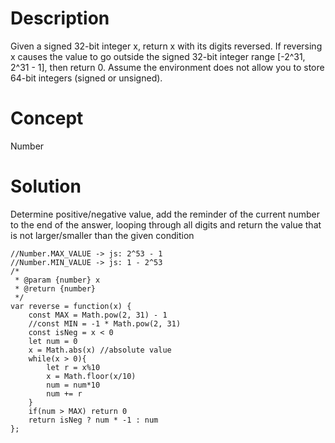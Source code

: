 # Description
Given a signed 32-bit integer x, return x with its digits reversed. If reversing x causes the value to go outside the signed 32-bit integer range [-2^31, 2^31 - 1], then return 0. Assume the environment does not allow you to store 64-bit integers (signed or unsigned).
# Concept
Number
# Solution
Determine positive/negative value, add the reminder of the current number to the end of the answer, looping through all digits and return the value that is not larger/smaller than the given condition
```
//Number.MAX_VALUE -> js: 2^53 - 1
//Number.MIN_VALUE -> js: 1 - 2^53
/*
 * @param {number} x
 * @return {number}
 */
var reverse = function(x) {
    const MAX = Math.pow(2, 31) - 1
    //const MIN = -1 * Math.pow(2, 31)
    const isNeg = x < 0
    let num = 0
    x = Math.abs(x) //absolute value
    while(x > 0){
        let r = x%10
        x = Math.floor(x/10)
        num = num*10
        num += r
    }
    if(num > MAX) return 0
    return isNeg ? num * -1 : num
};
```
